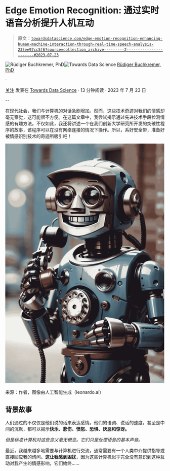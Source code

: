 # Edge Emotion Recognition: 通过实时语音分析提升人机互动

> 原文：[`towardsdatascience.com/edge-emotion-recognition-enhancing-human-machine-interaction-through-real-time-speech-analysis-235ee97cc5f6?source=collection_archive---------2-----------------------#2023-07-23`](https://towardsdatascience.com/edge-emotion-recognition-enhancing-human-machine-interaction-through-real-time-speech-analysis-235ee97cc5f6?source=collection_archive---------2-----------------------#2023-07-23)

[](https://medium.com/@ruetsi?source=post_page-----235ee97cc5f6--------------------------------)![Rüdiger Buchkremer, PhD](https://medium.com/@ruetsi?source=post_page-----235ee97cc5f6--------------------------------)[](https://towardsdatascience.com/?source=post_page-----235ee97cc5f6--------------------------------)![Towards Data Science](https://towardsdatascience.com/?source=post_page-----235ee97cc5f6--------------------------------) [Rüdiger Buchkremer, PhD](https://medium.com/@ruetsi?source=post_page-----235ee97cc5f6--------------------------------)

·

[关注](https://medium.com/m/signin?actionUrl=https%3A%2F%2Fmedium.com%2F_%2Fsubscribe%2Fuser%2F808330b1b301&operation=register&redirect=https%3A%2F%2Ftowardsdatascience.com%2Fedge-emotion-recognition-enhancing-human-machine-interaction-through-real-time-speech-analysis-235ee97cc5f6&user=R%C3%BCdiger+Buchkremer%2C+PhD&userId=808330b1b301&source=post_page-808330b1b301----235ee97cc5f6---------------------post_header-----------) 发表在 [Towards Data Science](https://towardsdatascience.com/?source=post_page-----235ee97cc5f6--------------------------------) · 13 分钟阅读 · 2023 年 7 月 23 日 [](https://medium.com/m/signin?actionUrl=https%3A%2F%2Fmedium.com%2F_%2Fvote%2Ftowards-data-science%2F235ee97cc5f6&operation=register&redirect=https%3A%2F%2Ftowardsdatascience.com%2Fedge-emotion-recognition-enhancing-human-machine-interaction-through-real-time-speech-analysis-235ee97cc5f6&user=R%C3%BCdiger+Buchkremer%2C+PhD&userId=808330b1b301&source=-----235ee97cc5f6---------------------clap_footer-----------)

--

[](https://medium.com/m/signin?actionUrl=https%3A%2F%2Fmedium.com%2F_%2Fbookmark%2Fp%2F235ee97cc5f6&operation=register&redirect=https%3A%2F%2Ftowardsdatascience.com%2Fedge-emotion-recognition-enhancing-human-machine-interaction-through-real-time-speech-analysis-235ee97cc5f6&source=-----235ee97cc5f6---------------------bookmark_footer-----------)

在现代社会，我们与计算机的对话急剧增加。然而，这些技术奇迹对我们的情感却毫无察觉，这可能很不方便。在这篇文章中，我尝试揭示通过先进技术手段检测情感的有趣方法。不仅如此，我还将讲述一个在我们创新大学研究所开发的突破性程序的故事，该程序可以在没有网络连接的情况下操作。所以，系好安全带，准备好被情感识别技术的奇迹所吸引吧！

![](img/79d8f4540c56db0ace654d9785a3fcfe.png)

来源：作者，图像由人工智能生成（leonardo.ai）

## **背景故事**

人们通过的不仅仅是他们说的话来表达感情。他们的语调、说话的速度，甚至是中间的沉默，都可以揭示**快乐、悲伤、愤怒、恐惧、厌恶和惊讶。**

*但是标准计算机对这些含义毫无概念。它们只是处理语音的基本声音。*

最近，我越来越多地需要与计算机进行交流，通常需要有一个人类中介提供指导或直接回应我的询问。**这让我感到困扰**，因为这些计算机似乎完全没有意识到这种互动对我产生的情感影响，它们始终……
